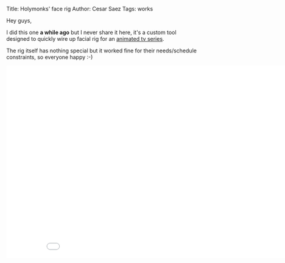 Title: Holymonks' face rig
Author: Cesar Saez
Tags: works

Hey guys,

I did this one **a while ago** but I never share it here, it's a custom
tool designed to quickly wire up facial rig for an [animated tv
series][1].

The rig itself has nothing special but it worked fine for their
needs/schedule constraints, so everyone happy :-)

<div class="flex-video widescreen">
<iframe src="//player.vimeo.com/video/10910710?title=0&amp;byline=0&amp;portrait=0" width="900" height="506" frameborder="0" webkitallowfullscreen mozallowfullscreen allowfullscreen></iframe></div>

[1]: http://www.holymonks.com/
